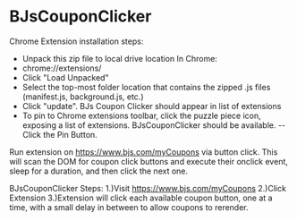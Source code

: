 # BJsCouponClicker
Chrome Extension installation steps:
- Unpack this zip file to local drive location
In Chrome:
- chrome://extensions/
- Click "Load Unpacked"
- Select the top-most folder location that contains the zipped .js files (manifest.js, background.js, etc.)
- Click "update". BJs Coupon Clicker should appear in list of extensions
- To pin to Chrome extensions toolbar, click the puzzle piece icon, exposing a list of extensions. BJsCouponClicker should be available.
--  Click the Pin Button.

Run extension on https://www.bjs.com/myCoupons via button click. 
This will scan the DOM for coupon click buttons and execute their onclick event, sleep for a duration, and then click the next one.

BJsCouponClicker Steps:
1.)Visit https://www.bjs.com/myCoupons 
2.)Click Extension 
3.)Extension will click each available coupon button, one at a time, with a small delay in between to allow coupons to rerender.